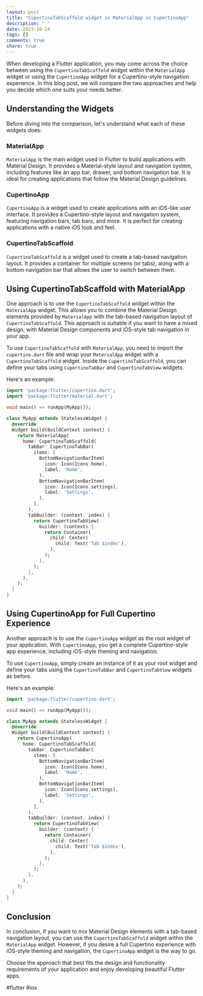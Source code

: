 ```yaml
---
layout: post
title: "CupertinoTabScaffold widget in MaterialApp vs CupertinoApp"
description: " "
date: 2023-10-24
tags: []
comments: true
share: true
---
```


When developing a Flutter application, you may come across the choice between using the `CupertinoTabScaffold` widget within the `MaterialApp` widget or using the `CupertinoApp` widget for a Cupertino-style navigation experience. In this blog post, we will compare the two approaches and help you decide which one suits your needs better.

## Understanding the Widgets
Before diving into the comparison, let's understand what each of these widgets does:

### MaterialApp
`MaterialApp` is the main widget used in Flutter to build applications with Material Design. It provides a Material-style layout and navigation system, including features like an app bar, drawer, and bottom navigation bar. It is ideal for creating applications that follow the Material Design guidelines.

### CupertinoApp
`CupertinoApp` is a widget used to create applications with an iOS-like user interface. It provides a Cupertino-style layout and navigation system, featuring navigation bars, tab bars, and more. It is perfect for creating applications with a native iOS look and feel.

### CupertinoTabScaffold
`CupertinoTabScaffold` is a widget used to create a tab-based navigation layout. It provides a container for multiple screens (or tabs), along with a bottom navigation bar that allows the user to switch between them.

## Using CupertinoTabScaffold with MaterialApp
One approach is to use the `CupertinoTabScaffold` widget within the `MaterialApp` widget. This allows you to combine the Material Design elements provided by `MaterialApp` with the tab-based navigation layout of `CupertinoTabScaffold`. This approach is suitable if you want to have a mixed design, with Material Design components and iOS-style tab navigation in your app.

To use `CupertinoTabScaffold` with `MaterialApp`, you need to import the `cupertino.dart` file and wrap your `MaterialApp` widget with a `CupertinoTabScaffold` widget. Inside the `CupertinoTabScaffold`, you can define your tabs using `CupertinoTabBar` and `CupertinoTabView` widgets.

Here's an example:

```dart
import 'package:flutter/cupertino.dart';
import 'package:flutter/material.dart';

void main() => runApp(MyApp());

class MyApp extends StatelessWidget {
  @override
  Widget build(BuildContext context) {
    return MaterialApp(
      home: CupertinoTabScaffold(
        tabBar: CupertinoTabBar(
          items: [
            BottomNavigationBarItem(
              icon: Icon(Icons.home),
              label: 'Home',
            ),
            BottomNavigationBarItem(
              icon: Icon(Icons.settings),
              label: 'Settings',
            ),
          ],
        ),
        tabBuilder: (context, index) {
          return CupertinoTabView(
            builder: (context) {
              return Container(
                child: Center(
                  child: Text('Tab $index'),
                ),
              );
            },
          );
        },
      ),
    );
  }
}
```

## Using CupertinoApp for Full Cupertino Experience
Another approach is to use the `CupertinoApp` widget as the root widget of your application. With `CupertinoApp`, you get a complete Cupertino-style app experience, including iOS-style theming and navigation.

To use `CupertinoApp`, simply create an instance of it as your root widget and define your tabs using the `CupertinoTabBar` and `CupertinoTabView` widgets as before.

Here's an example:

```dart
import 'package:flutter/cupertino.dart';

void main() => runApp(MyApp());

class MyApp extends StatelessWidget {
  @override
  Widget build(BuildContext context) {
    return CupertinoApp(
      home: CupertinoTabScaffold(
        tabBar: CupertinoTabBar(
          items: [
            BottomNavigationBarItem(
              icon: Icon(Icons.home),
              label: 'Home',
            ),
            BottomNavigationBarItem(
              icon: Icon(Icons.settings),
              label: 'Settings',
            ),
          ],
        ),
        tabBuilder: (context, index) {
          return CupertinoTabView(
            builder: (context) {
              return Container(
                child: Center(
                  child: Text('Tab $index'),
                ),
              );
            },
          );
        },
      ),
    );
  }
}
```

## Conclusion
In conclusion, if you want to mix Material Design elements with a tab-based navigation layout, you can use the `CupertinoTabScaffold` widget within the `MaterialApp` widget. However, if you desire a full Cupertino experience with iOS-style theming and navigation, the `CupertinoApp` widget is the way to go.

Choose the approach that best fits the design and functionality requirements of your application and enjoy developing beautiful Flutter apps.

#flutter #ios
